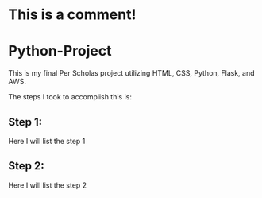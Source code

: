 # This is a comment!
# Python-Project
This is my final Per Scholas project utilizing HTML, CSS, Python, Flask, and AWS.

The steps I took to accomplish this is:

## Step 1:

Here I will list the step 1

## Step 2:

Here I will list the step 2
